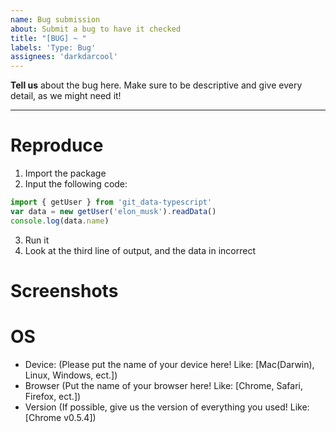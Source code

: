 ```yaml
---
name: Bug submission
about: Submit a bug to have it checked
title: "[BUG] ~ "
labels: 'Type: Bug'
assignees: 'darkdarcool'
---
```


**Tell us** about the bug here. Make sure to be descriptive and give every detail, as we might need it!

-----
# Reproduce

<!-- Tell us the steps of reproducing your bug here -->
<!-- The following steps are examples, please replace them with your steps -->
1. Import the package
2. Input the following code:

``` typescript
import { getUser } from 'git_data-typescript'
var data = new getUser('elon_musk').readData()
console.log(data.name)
```
3. Run it
4. Look at the third line of output, and the data in incorrect

# Screenshots <!--(OPTIONAL)-->
<!-- If you can, please give us screenshots! It helps us see what you see, and can help use fix the bug faster! -->

# OS
  - Device: (Please put the name of your device here! Like: [Mac(Darwin), Linux, Windows, ect.])
  - Browser (Put the name of your browser here! Like: [Chrome, Safari, Firefox, ect.])
  - Version (If possible, give us the version of everything you used! Like: [Chrome v0.5.4])
